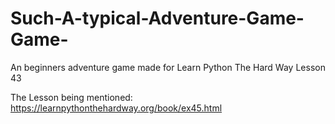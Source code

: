 # Such-A-typical-Adventure-Game-Game-
An beginners adventure game made for Learn Python The Hard Way Lesson 43

The Lesson being mentioned: https://learnpythonthehardway.org/book/ex45.html
